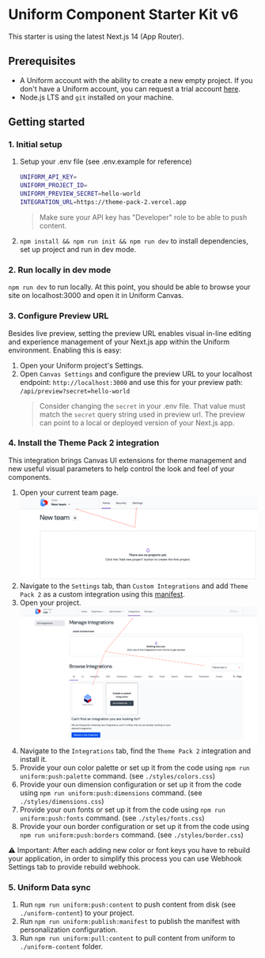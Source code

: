 # Uniform Component Starter Kit v6

This starter is using the latest Next.js 14 (App Router).

## Prerequisites

- A Uniform account with the ability to create a new empty project. If you don't have a Uniform account, you can request a trial account [here](https://uniform.dev/try).
- Node.js LTS and `git` installed on your machine.

## Getting started

### 1. Initial setup

1. Setup your .env file (see .env.example for reference)
   ```bash
   UNIFORM_API_KEY=
   UNIFORM_PROJECT_ID=
   UNIFORM_PREVIEW_SECRET=hello-world
   INTEGRATION_URL=https://theme-pack-2.vercel.app
   ```
   > Make sure your API key has "Developer" role to be able to push content.
1. `npm install && npm run init && npm run dev` to install dependencies, set up project and run in dev mode.

### 2. Run locally in dev mode

`npm run dev` to run locally.
At this point, you should be able to browse your site on localhost:3000 and open it in Uniform Canvas.

### 3. Configure Preview URL

Besides live preview, setting the preview URL enables visual in-line editing and experience management of your Next.js app within the Uniform environment. Enabling this is easy:

1. Open your Uniform project's Settings.
1. Open `Canvas Settings` and configure the preview URL to your localhost endpoint: `http://localhost:3000` and use this for your preview path: `/api/preview?secret=hello-world`
   > Consider changing the `secret` in your .env file. That value must match the `secret` query string used in preview url. The preview can point to a local or deployed version of your Next.js app.

### 4. Install the Theme Pack 2 integration

This integration brings Canvas UI extensions for theme management and new useful visual parameters to help control the look and feel of your components.

1. Open your current team page.
![Team page](docs/team_page.png)
1. Navigate to the `Settings` tab, than `Custom Integrations` and add `Theme Pack 2` as a custom integration using this [manifest](https://github.com/uniformdev/uniform-mesh-integrations/blob/canary/integrations/theme-pack-2/mesh-manifest.canary.json).
1. Open your project.
![Your project](docs/project_page.png)
1. Navigate to the `Integrations` tab, find the `Theme Pack 2` integration and install it.
1. Provide your oun color palette or set up it from the code using `npm run uniform:push:palette` command. (see `./styles/colors.css`)
1. Provide your oun dimension configuration or set up it from the code using `npm run uniform:push:dimensions` command. (see `./styles/dimensions.css`)
1. Provide your oun fonts or set up it from the code using `npm run uniform:push:fonts` command. (see `./styles/fonts.css`)
1. Provide your oun border configuration or set up it from the code using `npm run uniform:push:borders` command. (see `./styles/border.css`)

⚠️ Important: After each adding new color or font keys you have to rebuild your application, in order to simplify this process you can use Webhook Settings tab to provide rebuild webhook.

### 5. Uniform Data sync 

1. Run `npm run uniform:push:content` to push content from disk (see `./uniform-content`) to your project.
1. Run `npm run uniform:publish:manifest` to publish the manifest with personalization configuration.
1. Run `npm run uniform:pull:content` to pull content from uniform to `./uniform-content` folder.
